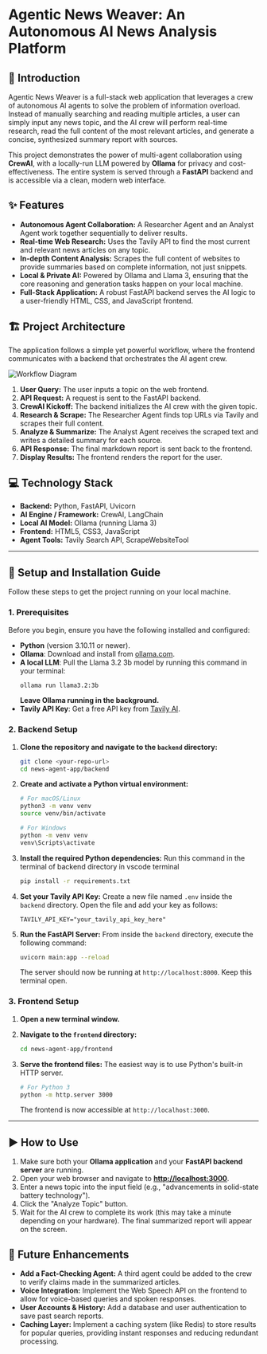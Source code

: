 # Agentic News Weaver: An Autonomous AI News Analysis Platform

## 📖 Introduction

Agentic News Weaver is a full-stack web application that leverages a crew of autonomous AI agents to solve the problem of information overload. Instead of manually searching and reading multiple articles, a user can simply input any news topic, and the AI crew will perform real-time research, read the full content of the most relevant articles, and generate a concise, synthesized summary report with sources.

This project demonstrates the power of multi-agent collaboration using **CrewAI**, with a locally-run LLM powered by **Ollama** for privacy and cost-effectiveness. The entire system is served through a **FastAPI** backend and is accessible via a clean, modern web interface.

## ✨ Features

-   **Autonomous Agent Collaboration:** A Researcher Agent and an Analyst Agent work together sequentially to deliver results.
-   **Real-time Web Research:** Uses the Tavily API to find the most current and relevant news articles on any topic.
-   **In-depth Content Analysis:** Scrapes the full content of websites to provide summaries based on complete information, not just snippets.
-   **Local & Private AI:** Powered by Ollama and Llama 3, ensuring that the core reasoning and generation tasks happen on your local machine.
-   **Full-Stack Application:** A robust FastAPI backend serves the AI logic to a user-friendly HTML, CSS, and JavaScript frontend.

## 🏗️ Project Architecture

The application follows a simple yet powerful workflow, where the frontend communicates with a backend that orchestrates the AI agent crew.

![Workflow Diagram](https://i.imgur.com/GzB2X6t.png)

1.  **User Query:** The user inputs a topic on the web frontend.
2.  **API Request:** A request is sent to the FastAPI backend.
3.  **CrewAI Kickoff:** The backend initializes the AI crew with the given topic.
4.  **Research & Scrape:** The Researcher Agent finds top URLs via Tavily and scrapes their full content.
5.  **Analyze & Summarize:** The Analyst Agent receives the scraped text and writes a detailed summary for each source.
6.  **API Response:** The final markdown report is sent back to the frontend.
7.  **Display Results:** The frontend renders the report for the user.

## 💻 Technology Stack

-   **Backend:** Python, FastAPI, Uvicorn
-   **AI Engine / Framework:** CrewAI, LangChain
-   **Local AI Model:** Ollama (running Llama 3)
-   **Frontend:** HTML5, CSS3, JavaScript
-   **Agent Tools:** Tavily Search API, ScrapeWebsiteTool

---

## 🚀 Setup and Installation Guide

Follow these steps to get the project running on your local machine.

### **1. Prerequisites**

Before you begin, ensure you have the following installed and configured:

-   **Python** (version 3.10.11 or newer).
-   **Ollama**: Download and install from [ollama.com](https://ollama.com/).
-   **A local LLM**: Pull the Llama 3.2 3b model by running this command in your terminal:
    ```bash
    ollama run llama3.2:3b
    ```
    **Leave Ollama running in the background.**
-   **Tavily API Key**: Get a free API key from [Tavily AI](https://app.tavily.com/).

### **2. Backend Setup**

1.  **Clone the repository and navigate to the `backend` directory:**
    ```bash
    git clone <your-repo-url>
    cd news-agent-app/backend
    ```

2.  **Create and activate a Python virtual environment:**
    ```bash
    # For macOS/Linux
    python3 -m venv venv
    source venv/bin/activate

    # For Windows
    python -m venv venv
    venv\Scripts\activate
    ```

3.  **Install the required Python dependencies:**
    Run this command in the terminal of backend directory in vscode terminal
    ```bash
    pip install -r requirements.txt
    ```

4.  **Set your Tavily API Key:**
    Create a new file named `.env` inside the `backend` directory. Open the file and add your key as follows:
    ```
    TAVILY_API_KEY="your_tavily_api_key_here"
    ```

5.  **Run the FastAPI Server:**
    From inside the `backend` directory, execute the following command:
    ```bash
    uvicorn main:app --reload
    ```
    The server should now be running at `http://localhost:8000`. Keep this terminal open.

### **3. Frontend Setup**

1.  **Open a new terminal window.**

2.  **Navigate to the `frontend` directory:**
    ```bash
    cd news-agent-app/frontend
    ```

3.  **Serve the frontend files:**
    The easiest way is to use Python's built-in HTTP server.
    ```bash
    # For Python 3
    python -m http.server 3000
    ```
    The frontend is now accessible at `http://localhost:3000`.

---

## ▶️ How to Use

1.  Make sure both your **Ollama application** and your **FastAPI backend server** are running.
2.  Open your web browser and navigate to **[http://localhost:3000](http://localhost:3000)**.
3.  Enter a news topic into the input field (e.g., "advancements in solid-state battery technology").
4.  Click the "Analyze Topic" button.
5.  Wait for the AI crew to complete its work (this may take a minute depending on your hardware). The final summarized report will appear on the screen.

## 🔮 Future Enhancements

-   **Add a Fact-Checking Agent:** A third agent could be added to the crew to verify claims made in the summarized articles.
-   **Voice Integration:** Implement the Web Speech API on the frontend to allow for voice-based queries and spoken responses.
-   **User Accounts & History:** Add a database and user authentication to save past search reports.
-   **Caching Layer:** Implement a caching system (like Redis) to store results for popular queries, providing instant responses and reducing redundant processing.
